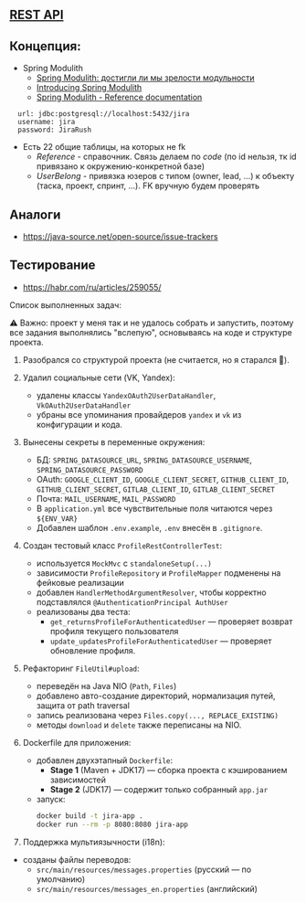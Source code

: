 ## [REST API](http://localhost:8080/doc)

## Концепция:

- Spring Modulith
    - [Spring Modulith: достигли ли мы зрелости модульности](https://habr.com/ru/post/701984/)
    - [Introducing Spring Modulith](https://spring.io/blog/2022/10/21/introducing-spring-modulith)
    - [Spring Modulith - Reference documentation](https://docs.spring.io/spring-modulith/docs/current-SNAPSHOT/reference/html/)

```
  url: jdbc:postgresql://localhost:5432/jira
  username: jira
  password: JiraRush
```

- Есть 22 общие таблицы, на которых не fk
    - _Reference_ - справочник. Связь делаем по _code_ (по id нельзя, тк id привязано к окружению-конкретной базе)
    - _UserBelong_ - привязка юзеров с типом (owner, lead, ...) к объекту (таска, проект, спринт, ...). FK вручную будем
      проверять

## Аналоги

- https://java-source.net/open-source/issue-trackers

## Тестирование

- https://habr.com/ru/articles/259055/

Список выполненных задач:

⚠️ Важно: проект у меня так и не удалось собрать и запустить, поэтому все задания выполнялись "вслепую", основываясь на коде и структуре проекта.

1. Разобрался со структурой проекта (не считается, но я старался 🙂).

2. Удалил социальные сети (VK, Yandex):
    - удалены классы `YandexOAuth2UserDataHandler`, `VkOAuth2UserDataHandler`
    - убраны все упоминания провайдеров `yandex` и `vk` из конфигурации и кода.

3. Вынесены секреты в переменные окружения:
    - БД: `SPRING_DATASOURCE_URL`, `SPRING_DATASOURCE_USERNAME`, `SPRING_DATASOURCE_PASSWORD`
    - OAuth: `GOOGLE_CLIENT_ID`, `GOOGLE_CLIENT_SECRET`, `GITHUB_CLIENT_ID`, `GITHUB_CLIENT_SECRET`, `GITLAB_CLIENT_ID`, `GITLAB_CLIENT_SECRET`
    - Почта: `MAIL_USERNAME`, `MAIL_PASSWORD`
    - В `application.yml` все чувствительные поля читаются через `${ENV_VAR}`
    - Добавлен шаблон `.env.example`, `.env` внесён в `.gitignore`.

5. Создан тестовый класс `ProfileRestControllerTest`:
    - используется `MockMvc` с `standaloneSetup(...)`
    - зависимости `ProfileRepository` и `ProfileMapper` подменены на фейковые реализации
    - добавлен `HandlerMethodArgumentResolver`, чтобы корректно подставлялся `@AuthenticationPrincipal AuthUser`
    - реализованы два теста:
        - `get_returnsProfileForAuthenticatedUser` — проверяет возврат профиля текущего пользователя
        - `update_updatesProfileForAuthenticatedUser` — проверяет обновление профиля.

6. Рефакторинг `FileUtil#upload`:
    - переведён на Java NIO (`Path`, `Files`)
    - добавлено авто-создание директорий, нормализация путей, защита от path traversal
    - запись реализована через `Files.copy(..., REPLACE_EXISTING)`
    - методы `download` и `delete` также переписаны на NIO.

9. Dockerfile для приложения:
    - добавлен двухэтапный `Dockerfile`:
        - **Stage 1** (Maven + JDK17) — сборка проекта с кэшированием зависимостей
        - **Stage 2** (JDK17) — содержит только собранный `app.jar`
    - запуск:
      ```bash
      docker build -t jira-app .
      docker run --rm -p 8080:8080 jira-app
      ```

11. Поддержка мультиязычности (i18n):
- созданы файлы переводов:
    - `src/main/resources/messages.properties` (русский — по умолчанию)
    - `src/main/resources/messages_en.properties` (английский)
